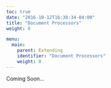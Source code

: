 ```yaml
---
toc: true
date: "2016-10-12T16:38:34-04:00"
title: "Document Processors"
weight: 0

menu:
  main:
    parent: Extending
    identifier: "Document Processors"
    weight: 0
---
```


Coming Soon...
